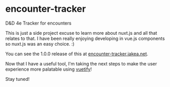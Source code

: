 # encounter-tracker
D&amp;D 4e Tracker for encounters

This is just a side project excuse to learn more about nuxt.js and all that relates to that. 
I have been really enjoying developing in vue.js components so nuxt.js was an easy choice. :)

You can see the 1.0.0 release of this at [encounter-tracker.jakea.net](http://encounter-tracker.jakea.net).

Now that I have a useful tool, I'm taking the next steps to make the user experience more palatable using [vuetify](https://github.com/vuetifyjs/vuetify)!

Stay tuned!
